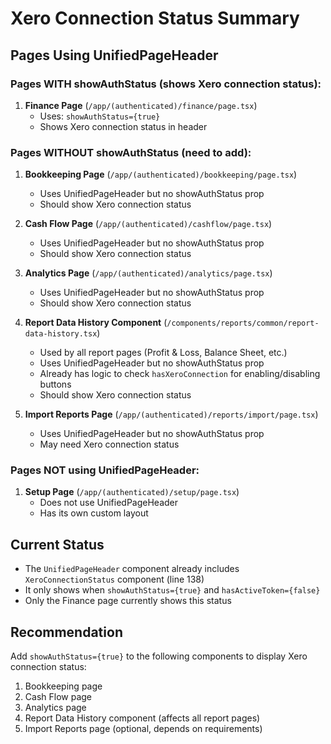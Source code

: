 # Xero Connection Status Summary

## Pages Using UnifiedPageHeader

### Pages WITH showAuthStatus (shows Xero connection status):
1. **Finance Page** (`/app/(authenticated)/finance/page.tsx`)
   - Uses: `showAuthStatus={true}`
   - Shows Xero connection status in header

### Pages WITHOUT showAuthStatus (need to add):
1. **Bookkeeping Page** (`/app/(authenticated)/bookkeeping/page.tsx`)
   - Uses UnifiedPageHeader but no showAuthStatus prop
   - Should show Xero connection status

2. **Cash Flow Page** (`/app/(authenticated)/cashflow/page.tsx`)
   - Uses UnifiedPageHeader but no showAuthStatus prop
   - Should show Xero connection status

3. **Analytics Page** (`/app/(authenticated)/analytics/page.tsx`)
   - Uses UnifiedPageHeader but no showAuthStatus prop
   - Should show Xero connection status

4. **Report Data History Component** (`/components/reports/common/report-data-history.tsx`)
   - Used by all report pages (Profit & Loss, Balance Sheet, etc.)
   - Uses UnifiedPageHeader but no showAuthStatus prop
   - Already has logic to check `hasXeroConnection` for enabling/disabling buttons
   - Should show Xero connection status

5. **Import Reports Page** (`/app/(authenticated)/reports/import/page.tsx`)
   - Uses UnifiedPageHeader but no showAuthStatus prop
   - May need Xero connection status

### Pages NOT using UnifiedPageHeader:
1. **Setup Page** (`/app/(authenticated)/setup/page.tsx`)
   - Does not use UnifiedPageHeader
   - Has its own custom layout

## Current Status
- The `UnifiedPageHeader` component already includes `XeroConnectionStatus` component (line 138)
- It only shows when `showAuthStatus={true}` and `hasActiveToken={false}`
- Only the Finance page currently shows this status

## Recommendation
Add `showAuthStatus={true}` to the following components to display Xero connection status:
1. Bookkeeping page
2. Cash Flow page  
3. Analytics page
4. Report Data History component (affects all report pages)
5. Import Reports page (optional, depends on requirements)